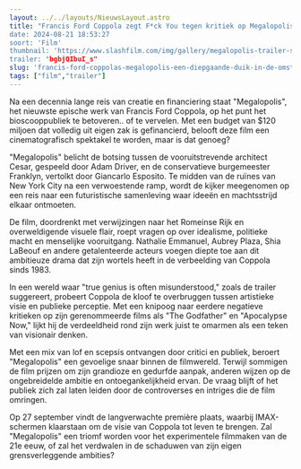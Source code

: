 ```yaml
---
layout: ../../layouts/NieuwsLayout.astro
title: "Francis Ford Coppola zegt F*ck You tegen kritiek op Megalopolis'
date: 2024-08-21 18:53:27
soort: 'Film'
thumbnail: 'https://www.slashfilm.com/img/gallery/megalopolis-trailer-shell/is-megapolis-coppolas-next-misunderstood-masterpiece-1724249502.jpg'
trailer: "bgbjQIbuI_s"
slug: 'francis-ford-coppolas-megalopolis-een-diepgaande-duik-in-de-omstreden-sci-fi-film'
tags: ["film","trailer"]
---
```


Na een decennia lange reis van creatie en financiering staat "Megalopolis", het nieuwste epische werk van Francis Ford Coppola, op het punt het bioscooppubliek te betoveren.. of te vervelen. Met een budget van $120 miljoen dat volledig uit eigen zak is gefinancierd, belooft deze film een cinematografisch spektakel te worden, maar is dat genoeg?

"Megalopolis" belicht de botsing tussen de vooruitstrevende architect Cesar, gespeeld door Adam Driver, en de conservatieve burgemeester Franklyn, vertolkt door Giancarlo Esposito. Te midden van de ruïnes van New York City na een verwoestende ramp, wordt de kijker meegenomen op een reis naar een futuristische samenleving waar ideeën en machtsstrijd elkaar ontmoeten.

De film, doordrenkt met verwijzingen naar het Romeinse Rijk en overweldigende visuele flair, roept vragen op over idealisme, politieke macht en menselijke vooruitgang. Nathalie Emmanuel, Aubrey Plaza, Shia LaBeouf en andere getalenteerde acteurs voegen diepte toe aan dit ambitieuze drama dat zijn wortels heeft in de verbeelding van Coppola sinds 1983.

In een wereld waar "true genius is often misunderstood," zoals de trailer suggereert, probeert Coppola de kloof te overbruggen tussen artistieke visie en publieke perceptie. Met een knipoog naar eerdere negatieve kritieken op zijn gerenommeerde films als "The Godfather" en "Apocalypse Now," lijkt hij de verdeeldheid rond zijn werk juist te omarmen als een teken van visionair denken.

Met een mix van lof en scepsis ontvangen door critici en publiek, beroert "Megalopolis" een gevoelige snaar binnen de filmwereld. Terwijl sommigen de film prijzen om zijn grandioze en gedurfde aanpak, anderen wijzen op de ongebreidelde ambitie en ontoegankelijkheid ervan. De vraag blijft of het publiek zich zal laten leiden door de controverses en intriges die de film omringen.

Op 27 september vindt de langverwachte première plaats, waarbij IMAX-schermen klaarstaan om de visie van Coppola tot leven te brengen. Zal "Megalopolis" een triomf worden voor het experimentele filmmaken van de 21e eeuw, of zal het verdwalen in de schaduwen van zijn eigen grensverleggende ambities?
